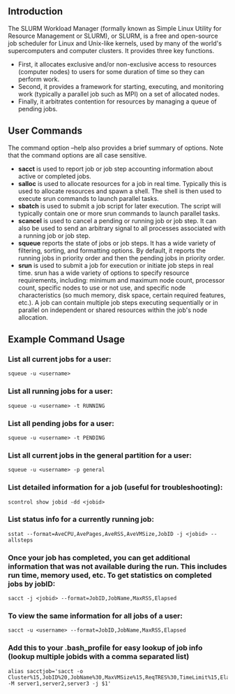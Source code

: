 
## Introduction

The SLURM Workload Manager (formally known as Simple Linux Utility for Resource Management or SLURM), or SLURM, is a free and open-source job scheduler for Linux and Unix-like kernels, used by many of the world's supercomputers and computer clusters.
It provides three key functions.
- First, it allocates exclusive and/or non-exclusive access to resources (computer nodes) to users for some duration of time so they can perform work.
- Second, it provides a framework for starting, executing, and monitoring work (typically a parallel job such as MPI) on a set of allocated nodes.
- Finally, it arbitrates contention for resources by managing a queue of pending jobs.

## User Commands

The command option –help also provides a brief summary of options. Note that the command options are all case sensitive.

- **sacct** is used to report job or job step accounting information about active or completed jobs.
- **salloc** is used to allocate resources for a job in real time. Typically this is used to allocate resources and spawn a shell. The shell is then used to execute srun commands to launch parallel tasks.
- **sbatch** is used to submit a job script for later execution. The script will typically contain one or more srun commands to launch parallel tasks.
- **scancel** is used to cancel a pending or running job or job step. It can also be used to send an arbitrary signal to all processes associated with a running job or job step.
- **squeue** reports the state of jobs or job steps. It has a wide variety of filtering, sorting, and formatting options. By default, it reports the running jobs in priority order and then the pending jobs in priority order.
- **srun** is used to submit a job for execution or initiate job steps in real time. srun has a wide variety of options to specify resource requirements, including: minimum and maximum node count, processor count, specific nodes to use or not use, and specific node characteristics (so much memory, disk space, certain required features, etc.). A job can contain multiple job steps executing sequentially or in parallel on independent or shared resources within the job's node allocation.

## Example Command Usage

### List all current jobs for a user:
```
squeue -u <username>

```

### List all running jobs for a user:
```
squeue -u <username> -t RUNNING
 ```
### List all pending jobs for a user:
```
squeue -u <username> -t PENDING
```
### List all current jobs in the general partition for a user:
```
squeue -u <username> -p general
 ```
 
### List detailed information for a job (useful for troubleshooting):
```
scontrol show jobid -dd <jobid>
```
### List status info for a currently running job:
```
sstat --format=AveCPU,AvePages,AveRSS,AveVMSize,JobID -j <jobid> --allsteps
 ```
 
### Once your job has completed, you can get additional information that was not available during the run. This includes run time, memory used, etc. To get statistics on completed jobs by jobID:
```
sacct -j <jobid> --format=JobID,JobName,MaxRSS,Elapsed
```
 
### To view the same information for all jobs of a user:
```
sacct -u <username> --format=JobID,JobName,MaxRSS,Elapsed
```

### Add this to your .bash_profile for easy lookup of job info (lookup multiple jobids with a comma separated list)
```
alias sacctjob='sacct -o Cluster%15,JobID%20,JobName%30,MaxVMSize%15,ReqTRES%30,TimeLimit%15,Elapsed%15,State%15,ExitCode -M server1,server2,server3 -j $1'
```
